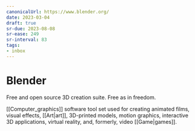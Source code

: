```yaml
---
canonicalUrl: https://www.blender.org/
date: 2023-03-04
draft: true
sr-due: 2023-08-08
sr-ease: 249
sr-interval: 83
tags:
- inbox
---
```


# Blender

Free and open source 3D creation suite. Free as in freedom.

[[Computer_graphics]] software tool set used for creating animated films, visual
effects, [[Art|art]], 3D-printed models, motion graphics, interactive 3D
applications, virtual reality, and, formerly, video [[Game|games]].